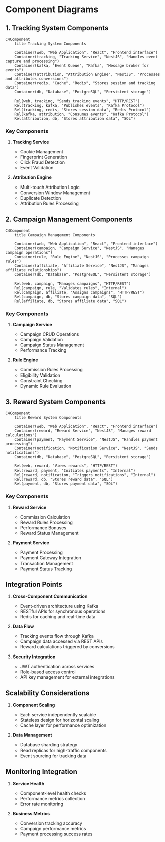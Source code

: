 # Component Diagrams

## 1. Tracking System Components

```mermaid
C4Component
    title Tracking System Components

    Container(web, "Web Application", "React", "Frontend interface")
    Container(tracking, "Tracking Service", "NestJS", "Handles event capture and processing")
    Container(kafka, "Event Queue", "Kafka", "Message broker for events")
    Container(attribution, "Attribution Engine", "NestJS", "Processes and attributes conversions")
    Container(redis, "Cache", "Redis", "Stores session and tracking data")
    Container(db, "Database", "PostgreSQL", "Persistent storage")

    Rel(web, tracking, "Sends tracking events", "HTTP/REST")
    Rel(tracking, kafka, "Publishes events", "Kafka Protocol")
    Rel(tracking, redis, "Stores session data", "Redis Protocol")
    Rel(kafka, attribution, "Consumes events", "Kafka Protocol")
    Rel(attribution, db, "Stores attribution data", "SQL")
```

### Key Components

1. **Tracking Service**
   - Cookie Management
   - Fingerprint Generation
   - Click Fraud Detection
   - Event Validation

2. **Attribution Engine**
   - Multi-touch Attribution Logic
   - Conversion Window Management
   - Duplicate Detection
   - Attribution Rules Processing

## 2. Campaign Management Components

```mermaid
C4Component
    title Campaign Management Components

    Container(web, "Web Application", "React", "Frontend interface")
    Container(campaign, "Campaign Service", "NestJS", "Manages campaign operations")
    Container(rule, "Rule Engine", "NestJS", "Processes campaign rules")
    Container(affiliate, "Affiliate Service", "NestJS", "Manages affiliate relationships")
    Container(db, "Database", "PostgreSQL", "Persistent storage")

    Rel(web, campaign, "Manages campaigns", "HTTP/REST")
    Rel(campaign, rule, "Validates rules", "Internal")
    Rel(campaign, affiliate, "Assigns campaigns", "HTTP/REST")
    Rel(campaign, db, "Stores campaign data", "SQL")
    Rel(affiliate, db, "Stores affiliate data", "SQL")
```

### Key Components

1. **Campaign Service**
   - Campaign CRUD Operations
   - Campaign Validation
   - Campaign Status Management
   - Performance Tracking

2. **Rule Engine**
   - Commission Rules Processing
   - Eligibility Validation
   - Constraint Checking
   - Dynamic Rule Evaluation

## 3. Reward System Components

```mermaid
C4Component
    title Reward System Components

    Container(web, "Web Application", "React", "Frontend interface")
    Container(reward, "Reward Service", "NestJS", "Manages reward calculations")
    Container(payment, "Payment Service", "NestJS", "Handles payment processing")
    Container(notification, "Notification Service", "NestJS", "Sends notifications")
    Container(db, "Database", "PostgreSQL", "Persistent storage")

    Rel(web, reward, "Views rewards", "HTTP/REST")
    Rel(reward, payment, "Initiates payments", "Internal")
    Rel(reward, notification, "Triggers notifications", "Internal")
    Rel(reward, db, "Stores reward data", "SQL")
    Rel(payment, db, "Stores payment data", "SQL")
```

### Key Components

1. **Reward Service**
   - Commission Calculation
   - Reward Rules Processing
   - Performance Bonuses
   - Reward Status Management

2. **Payment Service**
   - Payment Processing
   - Payment Gateway Integration
   - Transaction Management
   - Payment Status Tracking

## Integration Points

1. **Cross-Component Communication**
   - Event-driven architecture using Kafka
   - RESTful APIs for synchronous operations
   - Redis for caching and real-time data

2. **Data Flow**
   - Tracking events flow through Kafka
   - Campaign data accessed via REST APIs
   - Reward calculations triggered by conversions

3. **Security Integration**
   - JWT authentication across services
   - Role-based access control
   - API key management for external integrations

## Scalability Considerations

1. **Component Scaling**
   - Each service independently scalable
   - Stateless design for horizontal scaling
   - Cache layer for performance optimization

2. **Data Management**
   - Database sharding strategy
   - Read replicas for high-traffic components
   - Event sourcing for tracking data

## Monitoring Integration

1. **Service Health**
   - Component-level health checks
   - Performance metrics collection
   - Error rate monitoring

2. **Business Metrics**
   - Conversion tracking accuracy
   - Campaign performance metrics
   - Payment processing success rates